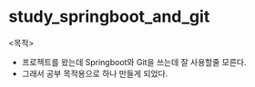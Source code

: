 # study_springboot_and_git
<목적>
- 프로젝트를 왔는데 Springboot와 Git을 쓰는데 잘 사용할줄 모른다.
- 그래서 공부 목적용으로 하나 만들게 되었다.
